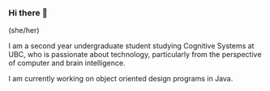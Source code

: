 ### Hi there 👋

<!--
**sandraradic/sandraradic** is a ✨ _special_ ✨ repository because its `README.md` (this file) appears on your GitHub profile.

Here are some ideas to get you started:

- 🔭 I’m currently working on ...
- 🌱 I’m currently learning ...
- 👯 I’m looking to collaborate on ...
- 🤔 I’m looking for help with ...
- 💬 Ask me about ...
- 📫 How to reach me: ...
- 😄 Pronouns: ...
- ⚡ Fun fact: ...
-->

(she/her)

I am a second year undergraduate student studying Cognitive Systems at UBC, who is passionate about technology, particularly from the perspective of computer and brain intelligence.

I am currently working on object oriented design programs in Java.